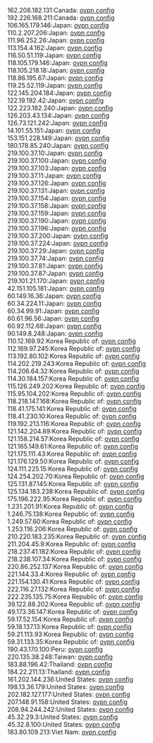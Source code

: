 162.208.182.131:Canada: [ovpn config](vpn/162_208_182_131.ovpn)  
192.226.168.211:Canada: [ovpn config](vpn/192_226_168_211.ovpn)  
106.165.179.146:Japan: [ovpn config](vpn/106_165_179_146.ovpn)  
110.2.207.206:Japan: [ovpn config](vpn/110_2_207_206.ovpn)  
111.96.252.26:Japan: [ovpn config](vpn/111_96_252_26.ovpn)  
113.154.4.162:Japan: [ovpn config](vpn/113_154_4_162.ovpn)  
116.50.51.119:Japan: [ovpn config](vpn/116_50_51_119.ovpn)  
118.105.179.146:Japan: [ovpn config](vpn/118_105_179_146.ovpn)  
118.105.218.18:Japan: [ovpn config](vpn/118_105_218_18.ovpn)  
118.86.195.67:Japan: [ovpn config](vpn/118_86_195_67.ovpn)  
119.25.52.119:Japan: [ovpn config](vpn/119_25_52_119.ovpn)  
122.145.204.184:Japan: [ovpn config](vpn/122_145_204_184.ovpn)  
122.19.192.42:Japan: [ovpn config](vpn/122_19_192_42.ovpn)  
122.223.182.240:Japan: [ovpn config](vpn/122_223_182_240.ovpn)  
126.203.43.134:Japan: [ovpn config](vpn/126_203_43_134.ovpn)  
126.73.121.242:Japan: [ovpn config](vpn/126_73_121_242.ovpn)  
14.101.55.151:Japan: [ovpn config](vpn/14_101_55_151.ovpn)  
153.151.228.149:Japan: [ovpn config](vpn/153_151_228_149.ovpn)  
180.178.85.240:Japan: [ovpn config](vpn/180_178_85_240.ovpn)  
219.100.37.10:Japan: [ovpn config](vpn/219_100_37_10.ovpn)  
219.100.37.100:Japan: [ovpn config](vpn/219_100_37_100.ovpn)  
219.100.37.103:Japan: [ovpn config](vpn/219_100_37_103.ovpn)  
219.100.37.11:Japan: [ovpn config](vpn/219_100_37_11.ovpn)  
219.100.37.126:Japan: [ovpn config](vpn/219_100_37_126.ovpn)  
219.100.37.131:Japan: [ovpn config](vpn/219_100_37_131.ovpn)  
219.100.37.154:Japan: [ovpn config](vpn/219_100_37_154.ovpn)  
219.100.37.158:Japan: [ovpn config](vpn/219_100_37_158.ovpn)  
219.100.37.159:Japan: [ovpn config](vpn/219_100_37_159.ovpn)  
219.100.37.190:Japan: [ovpn config](vpn/219_100_37_190.ovpn)  
219.100.37.196:Japan: [ovpn config](vpn/219_100_37_196.ovpn)  
219.100.37.200:Japan: [ovpn config](vpn/219_100_37_200.ovpn)  
219.100.37.224:Japan: [ovpn config](vpn/219_100_37_224.ovpn)  
219.100.37.29:Japan: [ovpn config](vpn/219_100_37_29.ovpn)  
219.100.37.74:Japan: [ovpn config](vpn/219_100_37_74.ovpn)  
219.100.37.81:Japan: [ovpn config](vpn/219_100_37_81.ovpn)  
219.100.37.87:Japan: [ovpn config](vpn/219_100_37_87.ovpn)  
219.101.21.170:Japan: [ovpn config](vpn/219_101_21_170.ovpn)  
42.151.105.181:Japan: [ovpn config](vpn/42_151_105_181.ovpn)  
60.149.16.36:Japan: [ovpn config](vpn/60_149_16_36.ovpn)  
60.34.224.11:Japan: [ovpn config](vpn/60_34_224_11.ovpn)  
60.34.99.91:Japan: [ovpn config](vpn/60_34_99_91.ovpn)  
60.61.96.56:Japan: [ovpn config](vpn/60_61_96_56.ovpn)  
60.92.112.68:Japan: [ovpn config](vpn/60_92_112_68.ovpn)  
90.149.8.248:Japan: [ovpn config](vpn/90_149_8_248.ovpn)  
110.12.169.92:Korea Republic of: [ovpn config](vpn/110_12_169_92.ovpn)  
112.169.97.245:Korea Republic of: [ovpn config](vpn/112_169_97_245.ovpn)  
113.192.80.102:Korea Republic of: [ovpn config](vpn/113_192_80_102.ovpn)  
114.202.219.243:Korea Republic of: [ovpn config](vpn/114_202_219_243.ovpn)  
114.206.64.32:Korea Republic of: [ovpn config](vpn/114_206_64_32.ovpn)  
114.30.184.157:Korea Republic of: [ovpn config](vpn/114_30_184_157.ovpn)  
115.126.249.202:Korea Republic of: [ovpn config](vpn/115_126_249_202.ovpn)  
115.95.104.202:Korea Republic of: [ovpn config](vpn/115_95_104_202.ovpn)  
118.218.147.168:Korea Republic of: [ovpn config](vpn/118_218_147_168.ovpn)  
118.41.175.141:Korea Republic of: [ovpn config](vpn/118_41_175_141.ovpn)  
118.41.230.10:Korea Republic of: [ovpn config](vpn/118_41_230_10.ovpn)  
119.192.213.116:Korea Republic of: [ovpn config](vpn/119_192_213_116.ovpn)  
121.142.204.89:Korea Republic of: [ovpn config](vpn/121_142_204_89.ovpn)  
121.158.214.57:Korea Republic of: [ovpn config](vpn/121_158_214_57.ovpn)  
121.165.149.61:Korea Republic of: [ovpn config](vpn/121_165_149_61.ovpn)  
121.175.111.43:Korea Republic of: [ovpn config](vpn/121_175_111_43.ovpn)  
121.176.129.50:Korea Republic of: [ovpn config](vpn/121_176_129_50.ovpn)  
124.111.225.15:Korea Republic of: [ovpn config](vpn/124_111_225_15.ovpn)  
124.254.202.70:Korea Republic of: [ovpn config](vpn/124_254_202_70.ovpn)  
125.131.87.145:Korea Republic of: [ovpn config](vpn/125_131_87_145.ovpn)  
125.134.183.238:Korea Republic of: [ovpn config](vpn/125_134_183_238.ovpn)  
175.196.222.95:Korea Republic of: [ovpn config](vpn/175_196_222_95.ovpn)  
1.231.201.91:Korea Republic of: [ovpn config](vpn/1_231_201_91.ovpn)  
1.246.75.138:Korea Republic of: [ovpn config](vpn/1_246_75_138.ovpn)  
1.249.57.60:Korea Republic of: [ovpn config](vpn/1_249_57_60.ovpn)  
1.253.116.206:Korea Republic of: [ovpn config](vpn/1_253_116_206.ovpn)  
210.220.183.235:Korea Republic of: [ovpn config](vpn/210_220_183_235.ovpn)  
211.204.45.9:Korea Republic of: [ovpn config](vpn/211_204_45_9.ovpn)  
218.237.41.182:Korea Republic of: [ovpn config](vpn/218_237_41_182.ovpn)  
218.238.107.34:Korea Republic of: [ovpn config](vpn/218_238_107_34.ovpn)  
220.86.252.137:Korea Republic of: [ovpn config](vpn/220_86_252_137.ovpn)  
221.144.33.4:Korea Republic of: [ovpn config](vpn/221_144_33_4.ovpn)  
221.154.130.41:Korea Republic of: [ovpn config](vpn/221_154_130_41.ovpn)  
222.116.27.132:Korea Republic of: [ovpn config](vpn/222_116_27_132.ovpn)  
222.235.135.75:Korea Republic of: [ovpn config](vpn/222_235_135_75.ovpn)  
39.122.88.202:Korea Republic of: [ovpn config](vpn/39_122_88_202.ovpn)  
49.173.36.147:Korea Republic of: [ovpn config](vpn/49_173_36_147.ovpn)  
59.17.52.154:Korea Republic of: [ovpn config](vpn/59_17_52_154.ovpn)  
59.18.137.13:Korea Republic of: [ovpn config](vpn/59_18_137_13.ovpn)  
59.21.113.93:Korea Republic of: [ovpn config](vpn/59_21_113_93.ovpn)  
59.31.133.35:Korea Republic of: [ovpn config](vpn/59_31_133_35.ovpn)  
190.43.170.100:Peru: [ovpn config](vpn/190_43_170_100.ovpn)  
220.135.38.248:Taiwan: [ovpn config](vpn/220_135_38_248.ovpn)  
183.88.196.42:Thailand: [ovpn config](vpn/183_88_196_42.ovpn)  
184.22.211.13:Thailand: [ovpn config](vpn/184_22_211_13.ovpn)  
161.202.144.236:United States: [ovpn config](vpn/161_202_144_236.ovpn)  
198.13.36.179:United States: [ovpn config](vpn/198_13_36_179.ovpn)  
202.182.127.177:United States: [ovpn config](vpn/202_182_127_177.ovpn)  
207.148.91.158:United States: [ovpn config](vpn/207_148_91_158.ovpn)  
208.94.244.242:United States: [ovpn config](vpn/208_94_244_242.ovpn)  
45.32.29.3:United States: [ovpn config](vpn/45_32_29_3.ovpn)  
45.32.8.100:United States: [ovpn config](vpn/45_32_8_100.ovpn)  
183.80.109.213:Viet Nam: [ovpn config](vpn/183_80_109_213.ovpn)  
